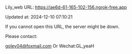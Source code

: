 Lily_web URL: https://ae6d-61-165-102-156.ngrok-free.app

Updated at: 2024-12-10 07:10:21

If you cannot open this URL, the server might be down.

Please contact: 

goley04@foxmail.com Or Wechat:GL_yeaH